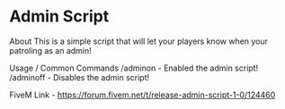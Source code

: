 # Admin Script

About
This is a simple script that will let your players know when your patroling as an admin!

Usage / Common Commands
/adminon - Enabled the admin script!
/adminoff - Disables the admin script!

FiveM Link - https://forum.fivem.net/t/release-admin-script-1-0/124460
